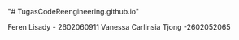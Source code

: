 "# TugasCodeReengineering.github.io" 


Feren Lisady - 2602060911
Vanessa Carlinsia Tjong -2602052065
